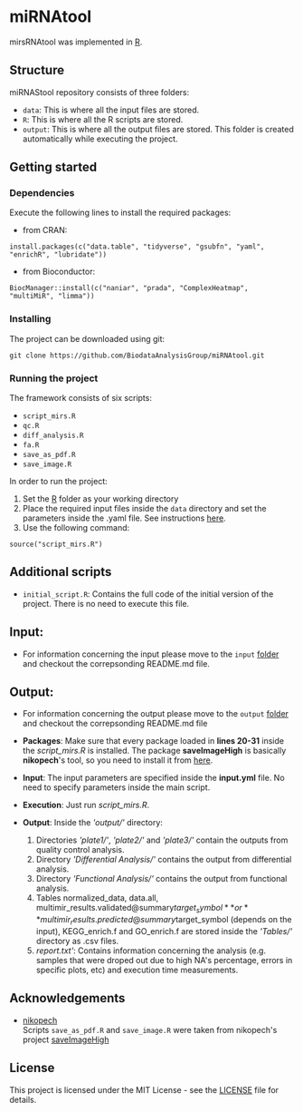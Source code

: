 # miRNAtool
mirsRNAtool was implemented in [R](https://www.r-project.org/). 

## Structure
miRNAStool repository consists of three folders:
- `data`: This is where all the input files are stored.
- `R`: This is where all the R scripts are stored.
- `output`: This is where all the output files are stored. This folder is created automatically while executing the project. 

## Getting started
### Dependencies
Execute the following lines to install the required packages:
- from CRAN:

```
install.packages(c("data.table", "tidyverse", "gsubfn", "yaml", "enrichR", "lubridate"))
```

- from Bioconductor:

```
BiocManager::install(c("naniar", "prada", "ComplexHeatmap", "multiMiR", "limma"))
```


### Installing
The project can be downloaded using git:
```
git clone https://github.com/BiodataAnalysisGroup/miRNAtool.git
```

### Running the project
The framework consists of six scripts:
- ```script_mirs.R```
- ```qc.R``` 
- ```diff_analysis.R```
- ```fa.R```
- ```save_as_pdf.R``` 
- ```save_image.R```

In order to run the project:
1. Set the [R](https://github.com/BiodataAnalysisGroup/miRNAtool/tree/main/R) folder as your working directory
2. Place the required input files inside the `data` directory and set the parameters inside the .yaml file. See instructions [here](https://github.com/BiodataAnalysisGroup/miRNAtool/tree/main/data). 
3. Use the following command:
```
source("script_mirs.R")
```

## Additional scripts
- `initial_script.R`: Contains the full code of the initial version of the project. There is no need to execute this file.

## Input:
- For information concerning the input please move to the `input` [folder]() and checkout the correpsonding README.md file.

## Output:
- For information concerning the output please move to the `output` [folder]() and checkout the correpsonding README.md file

- **Packages**: Make sure that every package loaded in **lines 20-31** inside the *script_mirs.R* is installed. The package **saveImageHigh** is basically **nikopech**'s tool, so you need to install it from [here](https://github.com/nikopech/saveImageHigh).
- **Input**: The input parameters are specified inside the **input.yml** file. No need to specify parameters inside the main script.
- **Execution**: Just run *script_mirs.R*.
- **Output**: Inside the *'output/'* directory:
  1. Directories *'plate1/'*, *'plate2/'*  and *'plate3/'* contain the outputs from quality control analysis.
  2. Directory *'Differential Analysis/'* contains the output from differential analysis.
  3. Directory *'Functional Analysis/'* contains the output from functional analysis.
  4. Tables normalized_data, data.all, multimir_results.validated@summary$target_symbol **or** multimir_results.predicted@summary$target_symbol (depends on the input), KEGG_enrich.f and GO_enrich.f are stored inside the *'Tables/'* directory as .csv files.
  5. *report.txt'*: Contains information concerning the analysis (e.g. samples that were droped out due to high NA's percentage, errors in specific plots, etc) and execution time measurements.


## Acknowledgements
- [nikopech](https://github.com/nikopech/)  
Scripts `save_as_pdf.R` and `save_image.R` were taken from nikopech's project [saveImageHigh](https://github.com/nikopech/saveImageHigh)

## License
This project is licensed under the MIT License - see the [LICENSE](https://github.com/BiodataAnalysisGroup/miRNAtool/blob/main/LICENSE) file for details.
